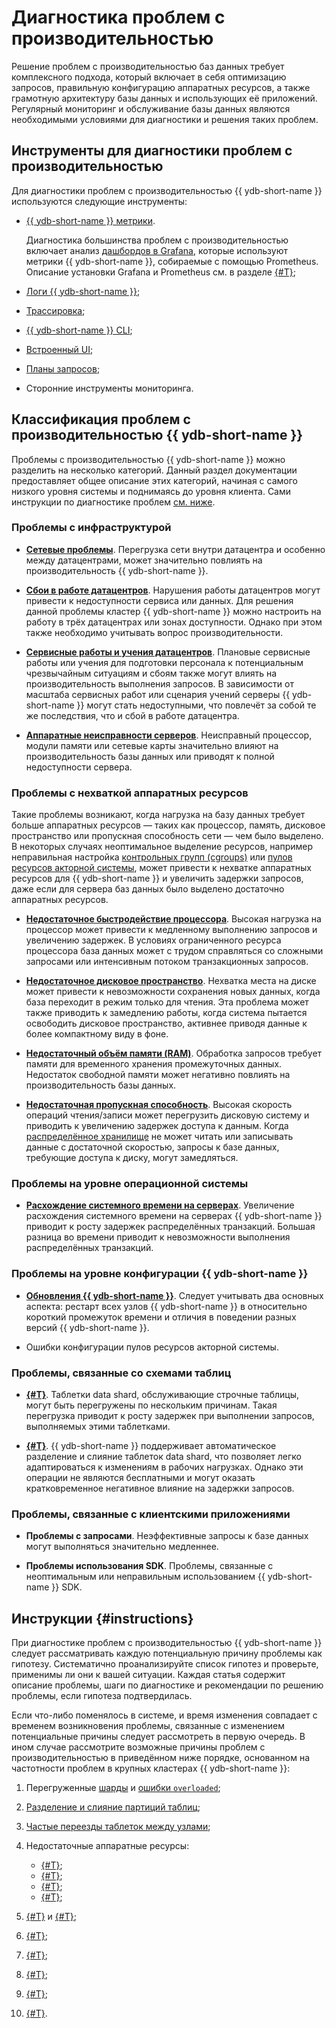 # Диагностика проблем с производительностью

Решение проблем с производительностью баз данных требует комплексного подхода, который включает в себя оптимизацию запросов, правильную конфигурацию аппаратных ресурсов, а также грамотную архитектуру базы данных и использующих её приложений. Регулярный мониторинг и обслуживание базы данных являются необходимыми условиями для диагностики и решения таких проблем.

## Инструменты для диагностики проблем с производительностью

Для диагностики проблем с производительностью {{ ydb-short-name }} используются следующие инструменты:

- [{{ ydb-short-name }} метрики](../../../reference/observability/metrics/index.md).

    Диагностика большинства проблем с производительностью включает анализ [дашбордов в Grafana](../../../reference/observability/metrics/grafana-dashboards.md), которые используют метрики {{ ydb-short-name }}, собираемые с помощью Prometheus. Описание установки Grafana и Prometheus см. в разделе [{#T}](../../../devops/manual/monitoring.md);

- [Логи {{ ydb-short-name }}](../../../devops/manual/logging.md);
- [Трассировка](../../../reference/observability/tracing/setup.md);
- [{{ ydb-short-name }} CLI](../../../reference/ydb-cli/index.md);
- [Встроенный UI](../../../reference/embedded-ui/index.md);
- [Планы запросов](../../query-plans-optimization.md);
- Сторонние инструменты мониторинга.

## Классификация проблем с производительностью {{ ydb-short-name }}

Проблемы с производительностью {{ ydb-short-name }} можно разделить на несколько категорий. Данный раздел документации предоставляет общее описание этих категорий, начиная с самого низкого уровня системы и поднимаясь до уровня клиента. Сами инструкции по диагностике проблем [см. ниже](#instructions).

### Проблемы с инфраструктурой

- **[Сетевые проблемы](infrastructure/network.md)**. Перегрузка сети внутри датацентра и особенно между датацентрами, может значительно повлиять на производительность {{ ydb-short-name }}.

- **[Сбои в работе датацентров](infrastructure/dc-outage.md)**. Нарушения работы датацентров могут привести к недоступности сервиса или данных. Для решения данной проблемы кластер {{ ydb-short-name }} можно настроить на работу в трёх датацентрах или зонах доступности. Однако при этом также необходимо учитывать вопрос производительности.

- **[Сервисные работы и учения датацентров](infrastructure/dc-drills.md)**. Плановые сервисные работы или учения для подготовки персонала к потенциальным чрезвычайным ситуациям и сбоям также могут влиять на производительность выполнения запросов. В зависимости от масштаба сервисных работ или сценария учений серверы {{ ydb-short-name }} могут стать недоступными, что повлечёт за собой те же последствия, что и сбой в работе датацентра.

- **[Аппаратные неисправности серверов](infrastructure/hardware.md)**. Неисправный процессор, модули памяти или сетевые карты значительно влияют на производительность базы данных или приводят к полной недоступности сервера.

### Проблемы с нехваткой аппаратных ресурсов

Такие проблемы возникают, когда нагрузка на базу данных требует больше аппаратных ресурсов — таких как процессор, память, дисковое пространство или пропускная способность сети — чем было выделено. В некоторых случаях неоптимальное выделение ресурсов, например неправильная настройка [контрольных групп (cgroups)](https://ru.wikipedia.org/wiki/Контрольная_группа_(Linux)) или [пулов ресурсов акторной системы](../../../concepts/glossary.md#actor-system-pool), может привести к нехватке аппаратных ресурсов для {{ ydb-short-name }} и увеличить задержки запросов, даже если для сервера баз данных было выделено достаточно аппаратных ресурсов.

- **[Недостаточное быстродействие процессора](hardware/cpu-bottleneck.md)**. Высокая нагрузка на процессор может привести к медленному выполнению запросов и увеличению задержек. В условиях ограниченного ресурса процессора база данных может с трудом справляться со сложными запросами или интенсивным потоком транзакционных запросов.

- **[Недостаточное дисковое пространство](hardware/disk-space.md)**. Нехватка места на диске может привести к невозможности сохранения новых данных, когда база переходит в режим только для чтения. Эта проблема может также приводить к замедлению работы, когда система пытается освободить дисковое пространство, активнее приводя данные к более компактному виду в фоне.

- **[Недостаточный объём памяти (RAM)](hardware/insufficient-memory.md)**. Обработка запросов требует памяти для временного хранения промежуточных данных. Недостаток свободной памяти может негативно повлиять на производительность базы данных.

- **[Недостаточная пропускная способность](hardware/io-bandwidth.md)**. Высокая скорость операций чтения/записи может перегрузить дисковую систему и приводить к увеличению задержек доступа к данным. Когда [распределённое хранилище](../../../concepts/glossary.md#distributed-storage) не может читать или записывать данные с достаточной скоростью, запросы к базе данных, требующие доступа к диску, могут замедляться.

### Проблемы на уровне операционной системы

- **[Расхождение системного времени на серверах](system/system-clock-drift.md)**. Увеличение расхождения системного времени на серверах {{ ydb-short-name }} приводит к росту задержек распределённых транзакций. Большая разница во времени приводит к невозможности выполнения распределённых транзакций.

### Проблемы на уровне конфигурации {{ ydb-short-name }}

- **[Обновления {{ ydb-short-name }}](ydb/ydb-updates.md)**. Следует учитывать два основных аспекта: рестарт всех узлов {{ ydb-short-name }} в относительно короткий промежуток времени и отличия в поведении разных версий {{ ydb-short-name }}.

- Ошибки конфигурации пулов ресурсов акторной системы.

### Проблемы, связанные со схемами таблиц

- **[{#T}](./schemas/overloaded-shards.md)**. Таблетки data shard, обслуживающие строчные таблицы, могут быть перегружены по нескольким причинам. Такая перегрузка приводит к росту задержек при выполнении запросов, выполняемых этими таблетками.

- **[{#T}](./schemas/splits-merges.md)**. {{ ydb-short-name }} поддерживает автоматическое разделение и слияние таблеток data shard, что позволяет легко адаптироваться к изменениям в рабочих нагрузках. Однако эти операции не являются бесплатными и могут оказать кратковременное негативное влияние на задержки запросов.

### Проблемы, связанные с клиентскими приложениями

- **Проблемы с запросами**. Неэффективные запросы к базе данных могут выполняться значительно медленнее.

- **Проблемы использования SDK**. Проблемы, связанные с неоптимальным или неправильным использованием {{ ydb-short-name }} SDK.

## Инструкции {#instructions}

При диагностике проблем с производительностью {{ ydb-short-name }} следует рассматривать каждую потенциальную причину проблемы как гипотезу. Систематично проанализируйте список гипотез и проверьте, применимы ли они к вашей ситуации. Каждая статья содержит описание проблемы, шаги по диагностике и рекомендации по решению проблемы, если гипотеза подтвердилась.

Если что-либо поменялось в системе, и время изменения совпадает с временем возникновения проблемы, связанные с изменением потенциальные причины следует рассмотреть в первую очередь. В ином случае рассмотрите возможные причины проблем с производительностью в приведённом ниже порядке, основанном на частотности проблем в крупных кластерах {{ ydb-short-name }}:

1. Перегруженные [шарды](schemas/overloaded-shards.md) и [ошибки `overloaded`](./queries/overloaded-errors.md);
1. [Разделение и слияние партиций таблиц](schemas/splits-merges.md);
1. [Частые переезды таблеток между узлами](ydb/tablets-moved.md);
1. Недостаточные аппаратные ресурсы:

    - [{#T}](hardware/io-bandwidth.md);
    - [{#T}](hardware/disk-space.md);
    - [{#T}](hardware/cpu-bottleneck.md);
    - [{#T}](hardware/insufficient-memory.md);

1. [{#T}](infrastructure/hardware.md) и [{#T}](infrastructure/dc-outage.md);
1. [{#T}](infrastructure/network.md);
1. [{#T}](ydb/ydb-updates.md);
1. [{#T}](system/system-clock-drift.md);
1. [{#T}](queries/transaction-lock-invalidation.md);
1. [{#T}](infrastructure/dc-drills.md).
